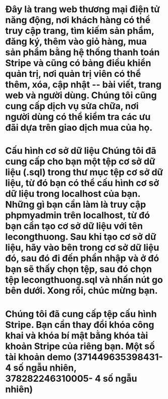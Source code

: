 #  Đây là trang web thương mại điện tử năng động, nơi khách hàng có thể truy cập trang, tìm kiếm sản phẩm, đăng ký, thêm vào giỏ hàng, mua sản phẩm bằng hệ thống thanh toán Stripe và cũng có bảng điều khiển quản trị, nơi quản trị viên có thể thêm, xóa, cập nhật -- bài viết, trang web và người dùng. Chúng tôi cũng cung cấp dịch vụ sửa chữa, nơi người dùng có thể kiểm tra các ưu đãi dựa trên giao dịch mua của họ. 
# Cấu hình cơ sở dữ liệu Chúng tôi đã cung cấp cho bạn một tệp cơ sở dữ liệu (.sql) trong thư mục tệp cơ sở dữ liệu, từ đó bạn có thể cấu hình cơ sở dữ liệu trong localhost của bạn. Những gì bạn cần làm là truy cập phpmyadmin trên localhost, từ đó bạn cần tạo cơ sở dữ liệu với tên lecongthuong. Sau khi tạo cơ sở dữ liệu, hãy vào bên trong cơ sở dữ liệu đó, sau đó đi đến phần nhập và ở đó bạn sẽ thấy chọn tệp, sau đó chọn tệp lecongthuong.sql và nhấn nút go bên dưới. Xong rồi, chúc mừng bạn. 
# Chúng tôi đã cung cấp tệp cấu hình Stripe. Bạn cần thay đổi khóa công khai và khóa bí mật bằng khóa tài khoản Stripe của riêng bạn. Một số tài khoản demo (371449635398431- 4 số ngẫu nhiên, 378282246310005- 4 số ngẫu nhiên)

